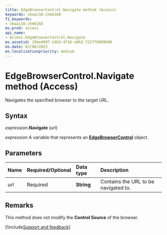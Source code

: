 ```yaml
---
title: EdgeBrowserControl.Navigate method (Access)
keywords: vbaac10.chm6168
f1_keywords:
- vbaac10.chm6168
ms.prod: access
api_name:
- Access.EdgeBrowserControl.Navigate
ms.assetid: 15be4097-14b3-4716-a9b2-722f76909b99
ms.date: 03/08/2023
ms.localizationpriority: medium
---
```



# EdgeBrowserControl.Navigate method (Access)

Navigates the specified browser to the target URL.


## Syntax

_expression_.**Navigate** (_url_)

_expression_ A variable that represents an **[EdgeBrowserControl](Access.EdgeBrowserControl.md)** object.


## Parameters

|Name|Required/Optional|Data type|Description|
|:-----|:-----|:-----|:-----|
| _url_|Required|**String**|Contains the URL to be navigated to.|


## Remarks

This method does not modify the **Control Source** of the browser.




[!include[Support and feedback](~/includes/feedback-boilerplate.md)]
